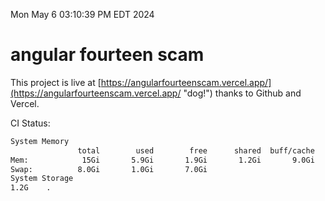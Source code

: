 Mon May  6 03:10:39 PM EDT 2024

# angular fourteen scam


This project is live at [https://angularfourteenscam.vercel.app/](https://angularfourteenscam.vercel.app/ "dog!") thanks to Github and Vercel.

CI Status: 

```bash
System Memory
               total        used        free      shared  buff/cache   available
Mem:            15Gi       5.9Gi       1.9Gi       1.2Gi       9.0Gi       9.4Gi
Swap:          8.0Gi       1.0Gi       7.0Gi
System Storage
1.2G	.
```

